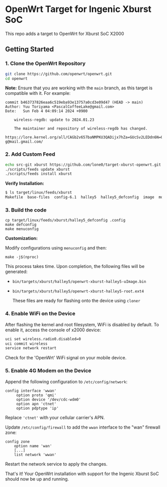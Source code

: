 # OpenWrt Target for Ingenic Xburst SoC

This repo adds a target to OpenWrt for Xburst SoC X2000

## Getting Started

### 1. Clone the OpenWrt Repository
   
   ```bash
   git clone https://github.com/openwrt/openwrt.git
   cd openwrt
   ```

**Note:** Ensure that you are working with the `main` branch, as this target is compatible with it. For example:
   ```
   commit b463737826eaa6c519eba93e13757a0cd3e09d47 (HEAD -> main)
   Author: Yuu Toriyama <PascalCoffeeLake@gmail.com>
   Date:   Sun Feb 4 04:09:14 2024 +0900
   
       wireless-regdb: update to 2024.01.23
   
       The maintainer and repository of wireless-regdb has changed.
           https://lore.kernel.org/all/CAGb2v657baNMPKU3QADijx7hZa=GUcSv2LEDdn6N=QQaFX8r-g@mail.gmail.com/
   ```

### 2. Add Custom Feed

   ```bash
   echo src-git xburst https://github.com/lone0/target-xburst-openwrt.git >> feeds.conf
   ./scripts/feeds update xburst
   ./scripts/feeds install xburst
   ```
**Verify Installation:**

 ```bash
 $ ls target/linux/feeds/xburst
 Makefile  base-files  config-6.1  halley5  halley5_defconfig  image  modules.mk  patches-6.1  qi_lb60
 ```

### 3. Build the code

   ```base
   cp target/linux/feeds/xburst/halley5_defconfig .config
   make defconfig
   make menuconfig
   ```

**Customization:**

Modify configurations using `menuconfig` and then:

   ```
   make -j$(nproc)
   ```

   This process takes time. Upon completion, the following files will be generated:
   
- `bin/targets/xburst/halley5/openwrt-xburst-halley5-uImage.bin`
- `bin/targets/xburst/halley5/openwrt-xburst-halley5-root.ext4`

   These files are ready for flashing onto the device using `cloner`


### 4. Enable WiFi on the Device

After flashing the kernel and root filesystem, WiFi is disabled by default. To enable it, access the console of x2000 device:

   ```bash
   uci set wireless.radio0.disabled=0
   uci commit wireless
   service network restart
   ```
Check for the 'OpenWrt' WiFi signal on your mobile device.

### 5. Enable 4G Modem on the Device
Append the following configuration to `/etc/config/network`:

   ```base
   config interface 'wwan'
        option proto 'qmi'
        option device '/dev/cdc-wdm0'
        option apn 'ctnet'
        option pdptype 'ip'
   ```

Replace `'ctnet'` with your cellular carrier's APN.

Update `/etc/config/firewall` to add the `wwan` interface to the "wan" firewall zone:

   ```
   config zone
       option name 'wan'
       [...]
       list network 'wwan'
   ```

   Restart the network service to apply the changes.

   That's it! Your OpenWrt installation with support for the Ingenic Xburst SoC should now be up and running.
    
